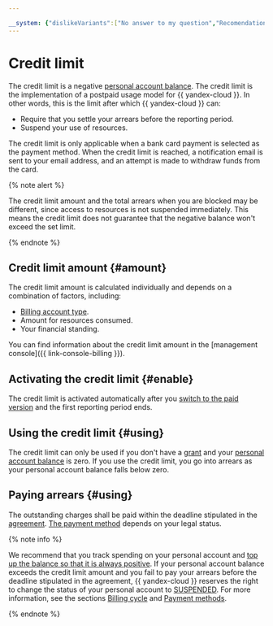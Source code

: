 ```yaml
---

__system: {"dislikeVariants":["No answer to my question","Recomendations didn't help","The content doesn't match title","Other"]}
---
```

# Credit limit

The credit limit is a negative [personal account balance](../concepts/personal-account.md#balance). The credit limit is the implementation of a postpaid usage model for {{ yandex-cloud }}. In other words, this is the limit after which {{ yandex-cloud }} can:

* Require that you settle your arrears before the reporting period.
* Suspend your use of resources.

The credit limit is only applicable when a bank card payment is selected as the payment method. 
When the credit limit is reached, a notification email is sent to your email address, and an attempt is made to withdraw funds from the card.

{% note alert %}

The credit limit amount and the total arrears when you are blocked may be different, since access to resources is not suspended immediately. This means the credit limit does not guarantee that the negative balance won't exceed the set limit.

{% endnote %}

## Credit limit amount {#amount}

The credit limit amount is calculated individually and depends on a combination of factors, including:

- [Billing account type](../concepts/billing-account.md#ba-types).
- Amount for resources consumed.
- Your financial standing.

You can find information about the credit limit amount in the [management console]({{ link-console-billing }}).

<a name="enable"></a>

## Activating the credit limit {#enable}

The credit limit is activated automatically after you [switch to the paid version](../operations/activate-commercial.md) and the first reporting period ends.

## Using the credit limit {#using}

The credit limit can only be used if you don't have a [grant](../concepts/bonus-account.md) and your [personal account balance](../concepts/personal-account.md#balance) is zero. If you use the credit limit, you go into arrears as your personal account balance falls below zero.

## Paying arrears {#using}

The outstanding charges shall be paid within the deadline stipulated in the [agreement](../concepts/contract.md). [The payment method](../payment/payment-methods.md) depends on your legal status.

{% note info %}

We recommend that you track spending on your personal account and [top up the balance so that it is always positive](../operations/pay-the-bill.md). If your personal account balance exceeds the credit limit amount and you fail to pay your arrears before the deadline stipulated in the agreement, {{ yandex-cloud }} reserves the right to change the status of your personal account to [SUSPENDED](../concepts/billing-account-statuses.md). For more information, see the sections [Billing cycle](../payment/billing-cycle-business.md) and [Payment methods](../payment/payment-methods.md).

{% endnote %}

